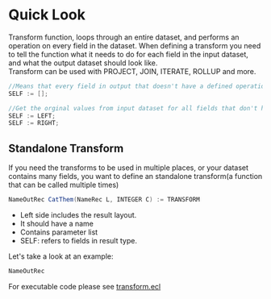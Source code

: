 # Quick Look

Transform function, loops through an entire dataset, and performs an operation on every field in the dataset.
When defining a transform you need to tell the function what it needs to do for each field in the input dataset, and what the output dataset should look like.\
Transform can be used with PROJECT, JOIN, ITERATE, ROLLUP and more.

```java
//Means that every field in output that doesn't have a defined operationed should be set to blank.
SELF := [];

//Get the orginal values from input dataset for all fields that don't have an operation defined.
SELF := LEFT;
SELF := RIGHT;
```
## Standalone Transform
If you need the transforms to be used in multiple places, or your dataset contains many fields, you want to define an standalone transform(a function that can be called multiple times)

```java
NameOutRec CatThem(NameRec L, INTEGER C) := TRANSFORM
```
* Left side includes the result layout.
* It should have a name
* Contains parameter list
* SELF: refers to fields in result type.

Let's take a look at an example:

```java
NameOutRec
```

For executable code please see [transform.ecl](/source/ecl/transform.ecl)
